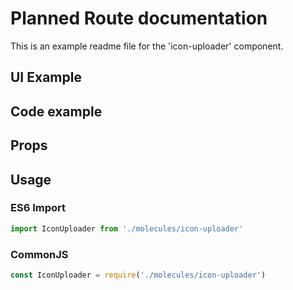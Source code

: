 # Planned Route documentation

This is an example readme file for the 'icon-uploader' component.

## UI Example

<!-- STORY -->

## Code example

<!-- SOURCE -->

## Props

<!-- PROPS -->

## Usage

### ES6 Import
```js
import IconUploader from './molecules/icon-uploader'
```

### CommonJS

```js
const IconUploader = require('./molecules/icon-uploader')
